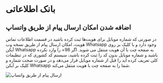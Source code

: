 # بانک اطلاعاتی

## اضافه شدن امکان ارسال پیام از طریق واتساپ

در صورتی که شماره موبایل برای هویت‌ها ثبت کرده باشید در قسمت اطلاعات تماس هویت، امکان ارسال پیام از طریق نسخه وب  Whatsapp وجود دارد و با کلیک بر روی آیکن Whatsapp به صفحه چت با آن هویت منتقل می شوید. اگر 98+ را وارد نکرده باشید و شماره موبایل بدون کد را ثبت کرده باشید، سیستم کد کشوری که در تنظیمات کلی تعریف کرده اید را قبل از شماره موبایل قرار می‌دهد و در صورت صحت شماره و کلیک بر آیکن Whatsapp شما را به صفحه چت با هویت منتقل می‌کند.

![ارسال پیام از طریق واتساپ](SendMsgByWhatsApp.png)